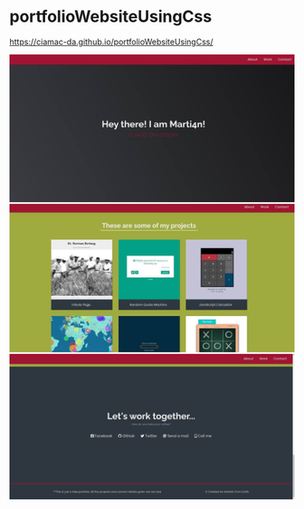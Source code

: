 # portfolioWebsiteUsingCss

https://ciamac-da.github.io/portfolioWebsiteUsingCss/

![](readmeImage/1.jpg)
![](readmeImage/2.jpg)
![](readmeImage/3.jpg)
